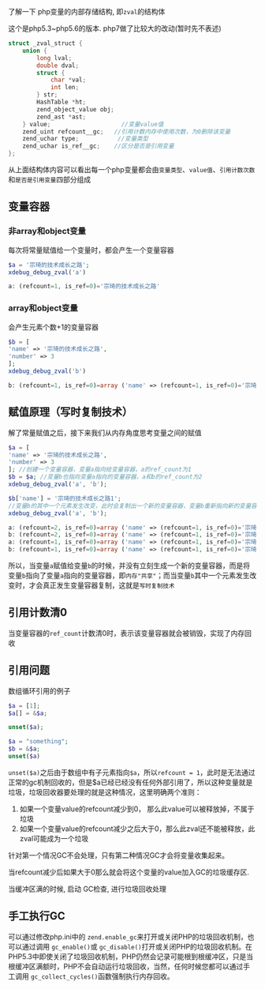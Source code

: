 了解一下 php变量的内部存储结构, 即`zval`的结构体

这个是php5.3~php5.6的版本. php7做了比较大的改动(暂时先不表述)

```c
struct _zval_struct {
	union {
		long lval;
		double dval;
		struct {
			char *val;
			int len;
		} str;
		HashTable *ht;
		zend_object_value obj;
		zend_ast *ast;
	} value;					//变量value值
	zend_uint refcount__gc;   //引用计数内存中使用次数，为0删除该变量
	zend_uchar type;		   //变量类型
	zend_uchar is_ref__gc;    //区分是否是引用变量
};

```

从上面结构体内容可以看出每一个php变量都会由`变量类型`、`value值`、`引用计数次数`和`是否是引用变量`四部分组成

## 变量容器

### 非array和object变量

每次将常量赋值给一个变量时，都会产生一个变量容器

```php
$a = '宗琦的技术成长之路';
xdebug_debug_zval('a')

```

```php
a: (refcount=1, is_ref=0)='宗琦的技术成长之路'
```

### array和object变量

会产生元素个数+1的变量容器

```php
$b = [
'name' => '宗琦的技术成长之路',
'number' => 3
];
xdebug_debug_zval('b')

```

```php
b: (refcount=1, is_ref=0)=array ('name' => (refcount=1, is_ref=0)='宗琦的技术成长之路', 'number' => (refcount=1, is_ref=0)=3)

```

## 赋值原理（写时复制技术）

解了常量赋值之后，接下来我们从内存角度思考变量之间的赋值

```php
$a = [
'name' => '宗琦的技术成长之路',
'number' => 3
]; //创建一个变量容器，变量a指向给变量容器，a的ref_count为1
$b = $a; //变量b也指向变量a指向的变量容器，a和b的ref_count为2
xdebug_debug_zval('a', 'b');

$b['name'] = '宗琦的技术成长之路1';
//变量b的其中一个元素发生改变，此时会复制出一个新的变量容器，变量b重新指向新的变量容器，a和b的ref_count变成1
xdebug_debug_zval('a', 'b'); 

```

```php
a: (refcount=2, is_ref=0)=array ('name' => (refcount=1, is_ref=0)='宗琦的技术成长之路', 'number' => (refcount=1, is_ref=0)=3)
b: (refcount=2, is_ref=0)=array ('name' => (refcount=1, is_ref=0)='宗琦的技术成长之路', 'number' => (refcount=1, is_ref=0)=3)
a: (refcount=1, is_ref=0)=array ('name' => (refcount=1, is_ref=0)='宗琦的技术成长之路', 'number' => (refcount=1, is_ref=0)=3)
b: (refcount=1, is_ref=0)=array ('name' => (refcount=1, is_ref=0)='宗琦的技术成长之路1', 'number' => (refcount=1, is_ref=0)=3)

```

所以，当变量`a`赋值给变量`b`的时候，并没有立刻生成一个新的变量容器，而是将变量`b`指向了变量`a`指向的变量容器，即`内存"共享"`；而当变量`b`其中一个元素发生改变时，才会真正发生变量容器复制，这就是`写时复制技术`

## 引用计数清0

当变量容器的`ref_count`计数清0时，表示该变量容器就会被销毁，实现了内存回收



## 引用问题

数组循环引用的例子

```php
$a = [1];
$a[] = &$a;

unset($a);

$a = "something";
$b = &$a;
unset($a)

```

`unset($a)`之后由于数组中有子元素指向`$a`，所以`refcount = 1`，此时是无法通过正常的gc机制回收的，但是$a已经已经没有任何外部引用了，所以这种变量就是垃圾，垃圾回收器要处理的就是这种情况，这里明确两个准则：

1. 如果一个变量value的refcount减少到0， 那么此value可以被释放掉，不属于垃圾
2. 如果一个变量value的refcount减少之后大于0，那么此zval还不能被释放，此zval可能成为一个垃圾

针对第一个情况GC不会处理，只有第二种情况GC才会将变量收集起来。

当refcount减少后如果大于0那么就会将这个变量的value加入GC的垃圾缓存区.

当缓冲区满的时候, 启动 GC检查, 进行垃圾回收处理



## 手工执行GC

可以通过修改php.ini中的 `zend.enable_gc`来打开或关闭PHP的垃圾回收机制，也可以通过调用 `gc_enable()`或 `gc_disable()`打开或关闭PHP的垃圾回收机制。在PHP5.3中即使关闭了垃圾回收机制，PHP仍然会记录可能根到根缓冲区，只是当根缓冲区满额时，PHP不会自动运行垃圾回收，当然，任何时候您都可以通过手工调用 `gc_collect_cycles()`函数强制执行内存回收。










